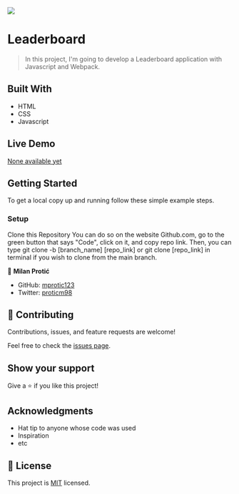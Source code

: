 ![](https://img.shields.io/badge/Microverse-blueviolet)

# Leaderboard

> In this project, I'm going to develop a Leaderboard application with Javascript and Webpack.





## Built With

- HTML
- CSS
- Javascript


## Live Demo

[None available yet]()


## Getting Started




To get a local copy up and running follow these simple example steps.



### Setup

Clone this Repository
You can do so on the website Github.com, go to the green button that says "Code", click on it, and copy repo link.
Then, you can type git clone -b [branch_name] [repo_link] or git clone [repo_link] in terminal if you wish to clone from the main branch.





👤 **Milan Protić**

- GitHub: [mprotic123](https://github.com/mprotic123)
- Twitter: [proticm98](https://twitter.com/proticm98)




## 🤝 Contributing

Contributions, issues, and feature requests are welcome!

Feel free to check the [issues page](../../issues/).

## Show your support

Give a ⭐️ if you like this project!

## Acknowledgments

- Hat tip to anyone whose code was used
- Inspiration
- etc

## 📝 License

This project is [MIT](./MIT.md) licensed.
